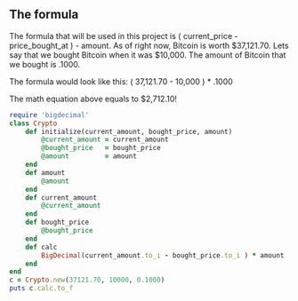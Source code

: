 


<meta name="keywords" content="Cryptocurrency profits formula" />


## The formula 
The formula that will be used in this project is ( current_price - price_bought_at ) - amount. 
As of right now, Bitcoin is worth $37,121.70. Lets say that we bought Bitcoin when it was $10,000. The amount of Bitcoin that we bought is .1000.

The formula would look like this: 
( 37,121.70 - 10,000 ) * .1000 

The math equation above equals to $2,712.10!


```ruby
require 'bigdecimal'
class Crypto
    def initialize(current_amount, bought_price, amount)
        @current_amount = current_amount
        @bought_price   = bought_price
        @amount         = amount
    end
    def amount
        @amount
    end
    def current_amount
        @current_amount
    end
    def bought_price
        @bought_price
    end
    def calc
        BigDecimal(current_amount.to_i - bought_price.to_i ) * amount
    end
end
c = Crypto.new(37121.70, 10000, 0.1000)
puts c.calc.to_f
```
